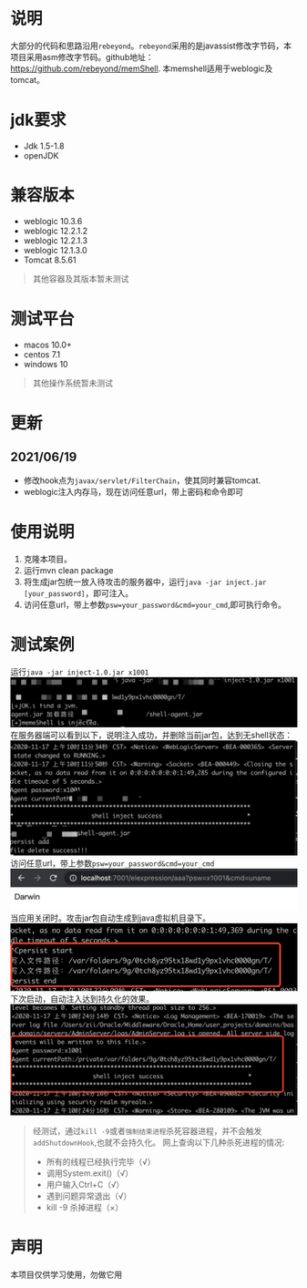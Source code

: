 # 说明
大部分的代码和思路沿用`rebeyond`。`rebeyond`采用的是javassist修改字节码，本项目采用asm修改字节码。github地址：https://github.com/rebeyond/memShell.
本memshell适用于weblogic及tomcat。

# jdk要求
* Jdk 1.5-1.8
* openJDK

# 兼容版本
* weblogic 10.3.6
* weblogic 12.2.1.2
* weblogic 12.2.1.3
* weblogic 12.1.3.0
* Tomcat 8.5.61
>其他容器及其版本暂未测试

# 测试平台
* macos 10.0+
* centos 7.1
* windows 10
>其他操作系统暂未测试

# 更新
## 2021/06/19
* 修改hook点为`javax/servlet/FilterChain`，使其同时兼容tomcat.
* weblogic注入内存马，现在访问任意url，带上密码和命令即可

# 使用说明
1. 克隆本项目。
2. 运行mvn clean package
3. 将生成jar包统一放入待攻击的服务器中，运行`java -jar inject.jar [your_password]`，即可注入。
4. 访问任意url，带上参数`psw=your_password&cmd=your_cmd`,即可执行命令。
# 测试案例
运行`java -jar inject-1.0.jar x1001`
![java](./img/java.png)
在服务器端可以看到以下，说明注入成功，并删除当前jar包，达到无shell状态：
![server](./img/server.png)
访问任意url，带上参数`psw=your_password&cmd=your_cmd`
![request](./img/request.png)
当应用关闭时。攻击jar包自动生成到java虚拟机目录下。
![persist](./img/persist.png)
下次启动，自动注入达到持久化的效果。
![persist2](./img/persist2.png)

> 经测试，通过`kill -9`或者`强制结束进程`杀死容器进程，并不会触发`addShutdownHook`,也就不会持久化。
>网上查询以下几种杀死进程的情况:
>* 所有的线程已经执行完毕（√）
>* 调用System.exit()（√）
>* 用户输入Ctrl+C（√）
>* 遇到问题异常退出（√）
>* kill -9 杀掉进程（×）

# 声明
本项目仅供学习使用，勿做它用







